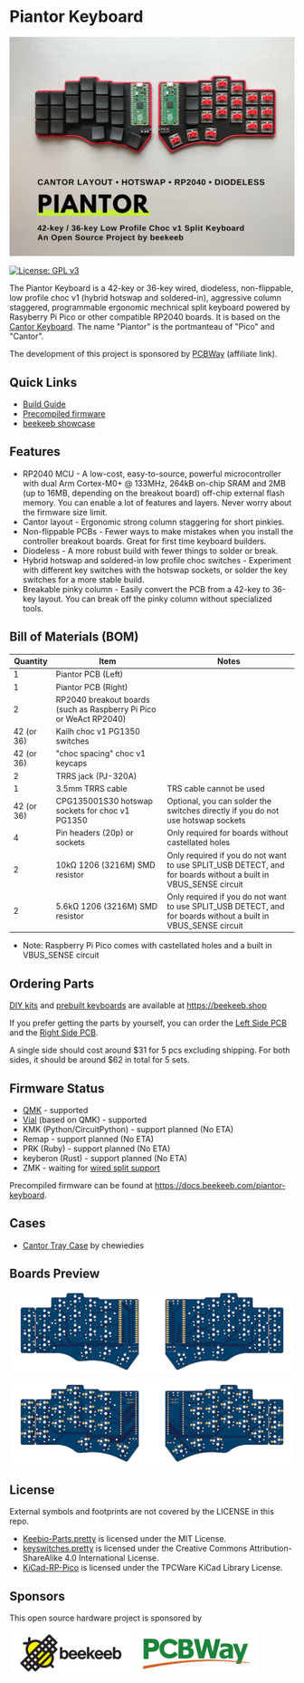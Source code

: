 # Piantor Keyboard

![Piantor Keyboard](docs/banner.jpg)

[![License: GPL v3](https://img.shields.io/badge/License-GPLv3-blue.svg)](https://www.gnu.org/licenses/gpl-3.0)

The Piantor Keyboard is a 42-key or 36-key wired, diodeless, non-flippable, low profile choc v1 (hybrid hotswap and soldered-in), aggressive column staggered, programmable ergonomic mechnical split keyboard powered by Rasyberry Pi Pico or other compatible RP2040 boards. It is based on the [Cantor Keyboard](https://github.com/diepala/cantor). The name "Piantor" is the portmanteau of "Pico" and "Cantor".

The development of this project is sponsored by [PCBWay](https://pcbway.com/g/beekeeb) (affiliate link).

## Quick Links

* [Build Guide](https://docs.beekeeb.com/piantor-keyboard#build-guide)
* [Precompiled firmware](https://docs.beekeeb.com/piantor-keyboard#precompiled-firmware)
* [beekeeb showcase](https://showcase.beekeeb.com/piantor-keyboard/)

## Features

* RP2040 MCU - A low-cost, easy-to-source, powerful microcontroller with dual Arm Cortex-M0+ @ 133MHz, 264kB on-chip SRAM and 2MB (up to 16MB, depending on the breakout board) off-chip external flash memory. You can enable a lot of features and layers. Never worry about the firmware size limit.
* Cantor layout - Ergonomic strong column staggering for short pinkies.
* Non-flippable PCBs - Fewer ways to make mistakes when you install the controller breakout boards. Great for first time keyboard builders.
* Diodeless - A more robust build with fewer things to solder or break.
* Hybrid hotswap and soldered-in low profile choc switches - Experiment with different key switches with the hotswap sockets, or solder the key switches for a more stable build.
* Breakable pinky column - Easily convert the PCB from a 42-key to 36-key layout. You can break off the pinky column without specialized tools.

## Bill of Materials (BOM)

Quantity | Item | Notes
--- | --- | ---
1 | Piantor PCB (Left)
1 | Piantor PCB (Right)
2 | RP2040 breakout boards (such as Raspberry Pi Pico or WeAct RP2040)
42 (or 36) | Kailh choc v1 PG1350 switches
42 (or 36) | "choc spacing" choc v1 keycaps
2 | TRRS jack (PJ-320A)
1 | 3.5mm TRRS cable | TRS cable cannot be used
42 (or 36) | CPG135001S30 hotswap sockets for choc v1 PG1350 | Optional, you can solder the switches directly if you do not use hotswap sockets
4 | Pin headers (20p) or sockets  | Only required for boards without castellated holes
2 | 10kΩ 1206 (3216M) SMD resistor | Only required if you do not want to use SPLIT_USB DETECT, and for boards without a built in VBUS_SENSE circuit
2 | 5.6kΩ 1206 (3216M) SMD resistor | Only required if you do not want to use SPLIT_USB DETECT, and for boards without a built in VBUS_SENSE circuit

* Note: Raspberry Pi Pico comes with castellated holes and a built in VBUS_SENSE circuit

## Ordering Parts

[DIY kits](https://shop.beekeeb.com/product/piantor-keyboard-kit/) and [prebuilt keyboards](https://shop.beekeeb.com/product/pre-soldered-piantor-split-keyboard/) are available at https://beekeeb.shop

If you prefer getting the parts by yourself, you can order the [Left Side PCB](https://www.pcbway.com/project/shareproject/Piantor_Keyboard_Left_side_24a2937f.html) and the [Right Side PCB](https://www.pcbway.com/project/shareproject/Piantor_Keyboard_Right_side_7c5b31eb.html).

A single side should cost around $31 for 5 pcs excluding shipping. For both sides, it should be around $62 in total for 5 sets.

## Firmware Status

* [QMK](https://github.com/qmk/qmk_firmware) - supported
* [Vial](https://github.com/beekeeb/vial-qmk-piantor) (based on QMK) - supported
* KMK (Python/CircuitPython) - support planned (No ETA)
* Remap - support planned (No ETA)
* PRK (Ruby) - support planned (No ETA)
* keyberon (Rust) - support planned (No ETA)
* ZMK - waiting for [wired split support](https://github.com/zmkfirmware/zmk/issues/1110)

Precompiled firmware can be found at https://docs.beekeeb.com/piantor-keyboard.

## Cases

* [Cantor Tray Case](https://www.thingiverse.com/thing:5382705) by chewiedies 

## Boards Preview

<p>
<img src="docs/left-front.png" width="50%"/><img src="docs/right-front.png" width="50%"/>
</p>
<p>
<img src="docs/right-back.png" width="50%"/><img src="docs/left-back.png" width="50%"/>
</p>

## License

External symbols and footprints are not covered by the LICENSE in this repo.

* [Keebio-Parts.pretty](https://github.com/keebio/Keebio-Parts.pretty) is licensed under the MIT License.
* [keyswitches.pretty](https://github.com/daprice/keyswitches.pretty) is licensed under the Creative Commons Attribution-ShareAlike 4.0 International License.
* [KiCad-RP-Pico](https://github.com/ncarandini/KiCad-RP-Pico) is licensed under the TPCWare KiCad Library License.
## Sponsors

This open source hardware project is sponsored by

[<img src="docs/beekeeb.png" height="80" />](https://beekeeb.shop)
[<img src="docs/pcbway.png" height="80" />](https://pcbway.com/g/beekeeb)
